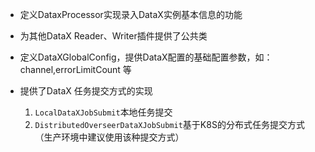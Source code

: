 * 定义DataxProcessor实现录入DataX实例基本信息的功能

* 为其他DataX Reader、Writer插件提供了公共类

* 定义DataXGlobalConfig，提供DataX配置的基础配置参数，如：channel,errorLimitCount 等

* 提供了DataX 任务提交方式的实现
  
  1. `LocalDataXJobSubmit`本地任务提交
  2. `DistributedOverseerDataXJobSubmit`基于K8S的分布式任务提交方式（生产环境中建议使用该种提交方式）